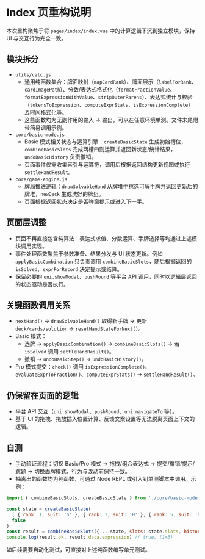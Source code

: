 # Index 页重构说明

本次重构聚焦于将 `pages/index/index.vue` 中的计算逻辑下沉到独立模块，保持 UI 与交互行为完全一致。

## 模块拆分

- `utils/calc.js`
  - 通用纯函数集合：牌面映射（`mapCardRank`）、牌面展示（`labelForRank`、`cardImagePath`）、分数/表达式格式化（`formatFractionValue`、`formatExpressionWithValue`、`stripOuterParens`）、表达式统计与校验（`tokensToExpression`、`computeExprStats`、`isExpressionComplete`）及时间格式化等。
  - 这些函数均为无副作用的输入 → 输出，可以在任意环境单测。文件末尾附带简易调用示例。
- `core/basic-mode.js`
  - Basic 模式相关状态与运算引擎：`createBasicState` 生成初始槽位，`combineBasicSlots` 完成两槽四则运算并返回新状态/统计结果，`undoBasicHistory` 负责撤销。
  - 页面事件仅需收集索引与运算符，调用后根据返回结构更新视图或执行 `settleHandResult`。
- `core/game-engine.js`
  - 牌局推进逻辑：`drawSolvableHand` 从牌堆中挑选可解手牌并返回更新后的牌堆，`newDeck` 生成洗好的牌组。
  - 页面根据返回状态决定是否弹窗提示或进入下一手。

## 页面层调整

- 页面不再直接包含纯算法：表达式求值、分数运算、手牌选择等均通过上述模块调用实现。
- 事件处理函数聚焦于参数准备、结果分发与 UI 状态更新。例如 `applyBasicCombination` 只负责调用 `combineBasicSlots`，随后根据返回的 `isSolved`、`exprForRecord` 决定提示或结算。
- 保留必要的 `uni.showModal`、`pushRound` 等平台 API 调用，同时以逻辑层返回的状态驱动是否执行。

## 关键函数调用关系

- `nextHand()` → `drawSolvableHand()` 取得新手牌 → 更新 `deck/cards/solution` → `resetHandStateForNext()`。
- Basic 模式：
  - 选牌 → `applyBasicCombination()` → `combineBasicSlots()` → 若 `isSolved` 调用 `settleHandResult()`。
  - 撤销 → `undoBasicStep()` → `undoBasicHistory()`。
- Pro 模式提交：`check()` 调用 `isExpressionComplete()`、`evaluateExprToFraction()`、`computeExprStats()` → `settleHandResult()`。

## 仍保留在页面的逻辑

- 平台 API 交互（`uni.showModal`、`pushRound`、`uni.navigateTo` 等）。
- 基于 UI 的拖拽、拖放插入位置计算、反馈文案设置等无法脱离页面上下文的逻辑。

## 自测

- 手动验证流程：切换 Basic/Pro 模式 → 拖拽/组合表达式 → 提交/撤销/提示/跳题 → 切换面牌模式，行为与改动前保持一致。
- 抽离出的函数均为纯函数，可通过 Node REPL 或引入到单测脚本中调用。示例：

```js
import { combineBasicSlots, createBasicState } from './core/basic-mode.js'

const state = createBasicState(
  [ { rank: 1, suit: 'S' }, { rank: 3, suit: 'H' }, { rank: 5, suit: 'D' }, { rank: 7, suit: 'C' } ],
  false
)
const result = combineBasicSlots({ ...state, slots: state.slots, history: [] }, 0, 1, '+')
console.log(result.ok, result.data.expression) // true, (1+3)
```

如后续需要自动化测试，可直接对上述纯函数编写单元测试。

